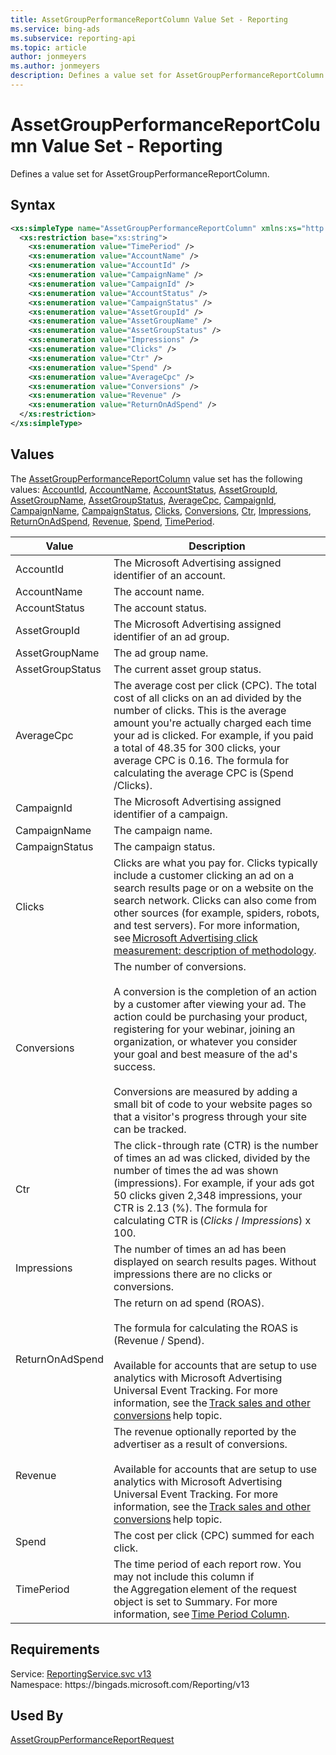 ```yaml
---
title: AssetGroupPerformanceReportColumn Value Set - Reporting
ms.service: bing-ads
ms.subservice: reporting-api
ms.topic: article
author: jonmeyers
ms.author: jonmeyers
description: Defines a value set for AssetGroupPerformanceReportColumn.
---
```

# AssetGroupPerformanceReportColumn Value Set - Reporting
Defines a value set for AssetGroupPerformanceReportColumn.

## Syntax
```xml
<xs:simpleType name="AssetGroupPerformanceReportColumn" xmlns:xs="http://www.w3.org/2001/XMLSchema">
  <xs:restriction base="xs:string">
    <xs:enumeration value="TimePeriod" />
    <xs:enumeration value="AccountName" />
    <xs:enumeration value="AccountId" />
    <xs:enumeration value="CampaignName" />
    <xs:enumeration value="CampaignId" />
    <xs:enumeration value="AccountStatus" />
    <xs:enumeration value="CampaignStatus" />
    <xs:enumeration value="AssetGroupId" />
    <xs:enumeration value="AssetGroupName" />
    <xs:enumeration value="AssetGroupStatus" />
    <xs:enumeration value="Impressions" />
    <xs:enumeration value="Clicks" />
    <xs:enumeration value="Ctr" />
    <xs:enumeration value="Spend" />
    <xs:enumeration value="AverageCpc" />
    <xs:enumeration value="Conversions" />
    <xs:enumeration value="Revenue" />
    <xs:enumeration value="ReturnOnAdSpend" />
  </xs:restriction>
</xs:simpleType>
```

## <a name="values"></a>Values

The [AssetGroupPerformanceReportColumn](assetgroupperformancereportcolumn.md) value set has the following values: [AccountId](#accountid), [AccountName](#accountname), [AccountStatus](#accountstatus), [AssetGroupId](#assetgroupid), [AssetGroupName](#assetgroupname), [AssetGroupStatus](#assetgroupstatus), [AverageCpc](#averagecpc), [CampaignId](#campaignid), [CampaignName](#campaignname), [CampaignStatus](#campaignstatus), [Clicks](#clicks), [Conversions](#conversions), [Ctr](#ctr), [Impressions](#impressions), [ReturnOnAdSpend](#returnonadspend), [Revenue](#revenue), [Spend](#spend), [TimePeriod](#timeperiod).

|Value|Description|
|-----------|---------------|
|<a name="accountid"></a>AccountId|The Microsoft Advertising assigned identifier of an account.|
|<a name="accountname"></a>AccountName|The account name.|
|<a name="accountstatus"></a>AccountStatus|The account status.|
|<a name="assetgroupid"></a>AssetGroupId|The Microsoft Advertising assigned identifier of an ad group.|
|<a name="assetgroupname"></a>AssetGroupName|The ad group name.|
|<a name="assetgroupstatus"></a>AssetGroupStatus|The current asset group status.|
|<a name="averagecpc"></a>AverageCpc|The average cost per click (CPC). The total cost of all clicks on an ad divided by the number of clicks. This is the average amount you're actually charged each time your ad is clicked. For example, if you paid a total of 48.35 for 300 clicks, your average CPC is 0.16. The formula for calculating the average CPC is (Spend /Clicks).|
|<a name="campaignid"></a>CampaignId|The Microsoft Advertising assigned identifier of a campaign.|
|<a name="campaignname"></a>CampaignName|The campaign name.|
|<a name="campaignstatus"></a>CampaignStatus|The campaign status.|
|<a name="clicks"></a>Clicks|Clicks are what you pay for. Clicks typically include a customer clicking an ad on a search results page or on a website on the search network. Clicks can also come from other sources (for example, spiders, robots, and test servers). For more information, see [Microsoft Advertising click measurement: description of methodology](https://about.ads.microsoft.com/resources/policies/microsoft-advertising-click-measurement-description-of-methodology).|
|<a name="conversions"></a>Conversions|The number of conversions.<br/><br/>A conversion is the completion of an action by a customer after viewing your ad. The action could be purchasing your product, registering for your webinar, joining an organization, or whatever you consider your goal and best measure of the ad's success.<br/><br/>Conversions are measured by adding a small bit of code to your website pages so that a visitor's progress through your site can be tracked.|
|<a name="ctr"></a>Ctr|The click-through rate (CTR) is the number of times an ad was clicked, divided by the number of times the ad was shown (impressions). For example, if your ads got 50 clicks given 2,348 impressions, your CTR is 2.13 (%). The formula for calculating CTR is (*Clicks* / *Impressions*) x 100.|
|<a name="impressions"></a>Impressions|The number of times an ad has been displayed on search results pages. Without impressions there are no clicks or conversions.|
|<a name="returnonadspend"></a>ReturnOnAdSpend|The return on ad spend (ROAS).<br/><br/>The formula for calculating the ROAS is (Revenue / Spend).<br/><br/>Available for accounts that are setup to use analytics with Microsoft Advertising Universal Event Tracking. For more information, see the [Track sales and other conversions](https://help.ads.microsoft.com/#apex/3/en/n5012/2) help topic.|
|<a name="revenue"></a>Revenue|The revenue optionally reported by the advertiser as a result of conversions.<br/><br/>Available for accounts that are setup to use analytics with Microsoft Advertising Universal Event Tracking. For more information, see the [Track sales and other conversions](https://help.ads.microsoft.com/#apex/3/n5012/2) help topic.|
|<a name="spend"></a>Spend|The cost per click (CPC) summed for each click.|
|<a name="timeperiod"></a>TimePeriod|The time period of each report row. You may not include this column if the Aggregation element of the request object is set to Summary. For more information, see [Time Period Column](../guides/reports#timeperiod).|

## Requirements
Service: [ReportingService.svc v13](https://reporting.api.bingads.microsoft.com/Api/Advertiser/Reporting/v13/ReportingService.svc)  
Namespace: https\://bingads.microsoft.com/Reporting/v13  

## Used By
[AssetGroupPerformanceReportRequest](assetgroupperformancereportrequest.md)  
